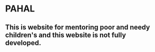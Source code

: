 # PAHAL

## This is website for mentoring poor and needy children's and this website is not fully developed.
